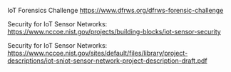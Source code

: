 IoT Forensics Challenge
https://www.dfrws.org/dfrws-forensic-challenge


Security for IoT Sensor Networks:
https://www.nccoe.nist.gov/projects/building-blocks/iot-sensor-security

Security for IoT Sensor Networks:
https://www.nccoe.nist.gov/sites/default/files/library/project-descriptions/iot-sniot-sensor-network-project-description-draft.pdf
